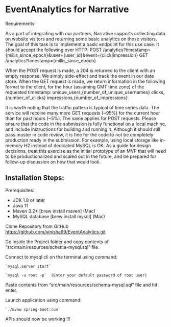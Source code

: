 # EventAnalytics for Narrative

Requirements:

As a part of integrating with our partners, Narrative supports collecting data on website visitors and returning some basic analytics on those visitors. The goal of this task is to implement a basic endpoint for this use case. It should accept the following over HTTP:
POST /analytics?timestamp={millis_since_epoch}&user={user_id}&event={click|impression}
GET /analytics?timestamp={millis_since_epoch}

When the POST request is made, a 204 is returned to the client with an empty response. We simply side-effect and track the event in our data store.
When the GET request is made, we return information in the following format to the client, for the hour (assuming GMT time zone) of the requested timestamp:
unique_users,{number_of_unique_usernames}
clicks,{number_of_clicks}
impressions,{number_of_impressions}

It is worth noting that the traffic pattern is typical of time series data. The service will receive many more GET requests (~95%) for the current hour than for past hours (~5%). The same applies for POST requests.
Please ensure that the code in the submission is fully functional on a local machine, and include instructions for building and running it. Although it should still pass muster in code review, it is fine for the code to not be completely production ready in the submission. For example, using local storage like in-memory H2 instead of dedicated MySQL is OK. As a guide for design decisions, treat this exercise as the initial prototype of an MVP that will need to be productionalized and scaled out in the future, and be prepared for follow-up discussion on how that would look.

## Installation Steps:

Prerequisites:
* JDK 1.8 or later
* Java 11
* Maven 3.2+  [brew install maven] (Mac)
* MySQL database [brew install mysql] (Mac)

Clone Repository from GitHub
https://github.com/vinisha99/EventAnalytics.git

Go inside the Project folder and copy contents of “src/main/resources/schema-mysql.sql” file.

Connect to mysql cli on the terminal using command: 

    `mysql.server start`
 
    `mysql -u root -p`  (Enter your default password of root user)

Paste contents from “src/main/resources/schema-mysql.sql” file and hit enter.

Launch application using command:

    `./mvnw spring-boot:run`

APIs should now be working !!!

